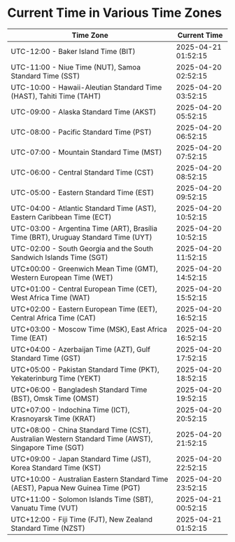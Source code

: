 # Current Time in Various Time Zones

| Time Zone | Current Time |
|-----------|--------------|
| UTC-12:00 - Baker Island Time (BIT) | 2025-04-21 01:52:15 |
| UTC-11:00 - Niue Time (NUT), Samoa Standard Time (SST) | 2025-04-20 02:52:15 |
| UTC-10:00 - Hawaii-Aleutian Standard Time (HAST), Tahiti Time (TAHT) | 2025-04-20 03:52:15 |
| UTC-09:00 - Alaska Standard Time (AKST) | 2025-04-20 05:52:15 |
| UTC-08:00 - Pacific Standard Time (PST) | 2025-04-20 06:52:15 |
| UTC-07:00 - Mountain Standard Time (MST) | 2025-04-20 07:52:15 |
| UTC-06:00 - Central Standard Time (CST) | 2025-04-20 08:52:15 |
| UTC-05:00 - Eastern Standard Time (EST) | 2025-04-20 09:52:15 |
| UTC-04:00 - Atlantic Standard Time (AST), Eastern Caribbean Time (ECT) | 2025-04-20 10:52:15 |
| UTC-03:00 - Argentina Time (ART), Brasília Time (BRT), Uruguay Standard Time (UYT) | 2025-04-20 10:52:15 |
| UTC-02:00 - South Georgia and the South Sandwich Islands Time (SGT) | 2025-04-20 11:52:15 |
| UTC±00:00 - Greenwich Mean Time (GMT), Western European Time (WET) | 2025-04-20 14:52:15 |
| UTC+01:00 - Central European Time (CET), West Africa Time (WAT) | 2025-04-20 15:52:15 |
| UTC+02:00 - Eastern European Time (EET), Central Africa Time (CAT) | 2025-04-20 16:52:15 |
| UTC+03:00 - Moscow Time (MSK), East Africa Time (EAT) | 2025-04-20 16:52:15 |
| UTC+04:00 - Azerbaijan Time (AZT), Gulf Standard Time (GST) | 2025-04-20 17:52:15 |
| UTC+05:00 - Pakistan Standard Time (PKT), Yekaterinburg Time (YEKT) | 2025-04-20 18:52:15 |
| UTC+06:00 - Bangladesh Standard Time (BST), Omsk Time (OMST) | 2025-04-20 19:52:15 |
| UTC+07:00 - Indochina Time (ICT), Krasnoyarsk Time (KRAT) | 2025-04-20 20:52:15 |
| UTC+08:00 - China Standard Time (CST), Australian Western Standard Time (AWST), Singapore Time (SGT) | 2025-04-20 21:52:15 |
| UTC+09:00 - Japan Standard Time (JST), Korea Standard Time (KST) | 2025-04-20 22:52:15 |
| UTC+10:00 - Australian Eastern Standard Time (AEST), Papua New Guinea Time (PGT) | 2025-04-20 23:52:15 |
| UTC+11:00 - Solomon Islands Time (SBT), Vanuatu Time (VUT) | 2025-04-21 00:52:15 |
| UTC+12:00 - Fiji Time (FJT), New Zealand Standard Time (NZST) | 2025-04-21 01:52:15 |
